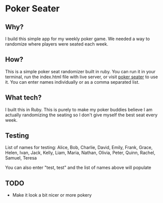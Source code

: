 # Poker Seater

## Why?

I build this simple app for my weekly poker game. We needed a way to randomize where players were seated each week.

## How?

This is a simple poker seat randomizer built in ruby. You can run it in your terminal, run the index.html file with live server, or visit [poker seater](https://taylorod.github.io/poker_seater) to use it.
You can enter names individually or as a comma separated list.

## What tech?

I built this in Ruby. This is purely to make my poker buddies believe I am actually randomizing the seating so I don't give myself the best seat every week.

## Testing

List of names for testing:
Alice, Bob, Charlie, David, Emily, Frank, Grace, Helen, Ivan, Jack, Kelly, Liam, Maria, Nathan, Olivia, Peter, Quinn, Rachel, Samuel, Teresa

You can also enter "test, test" and the list of names above will populate

## TODO

- Make it look a bit nicer or more pokery
